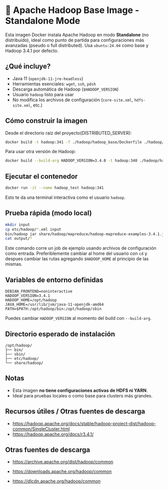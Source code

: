 # 🐘 Apache Hadoop Base Image - Standalone Mode

Esta imagen Docker instala Apache Hadoop en modo **Standalone** (no distribuido), ideal como punto de partida para configuraciones más avanzadas (pseudo o full distributed). Usa `ubuntu:24.04` como base y Hadoop 3.4.1 por defecto.

## ¿Qué incluye?

- Java 11 (`openjdk-11-jre-headless`)
- Herramientas esenciales: `wget`, `ssh`, `pdsh`
- Descarga automática de Hadoop (`$HADOOP_VERSION`)
- Usuario `hadoop` listo para usar
- No modifica los archivos de configuración (`core-site.xml`, `hdfs-site.xml`, etc.)

## Cómo construir la imagen

Desde el directorio raíz del proyecto(DISTRIBUTED_SERVER):

```bash
docker build -t hadoop:341 -f ./hadoop/hadoop_base/Dockerfile ./hadoop/hadoop_base
```

Para usar otra versión de Hadoop:

```bash
docker build --build-arg HADOOP_VERSION=3.4.0 -t hadoop:340 ./hadoop/hadoop_base
```

## Ejecutar el contenedor

```bash
docker run -it --name hadoop_test hadoop:341
```

Esto te da una terminal interactiva como el usuario `hadoop`.

## Prueba rápida (modo local)

```bash
mkdir input
cp etc/hadoop/*.xml input
bin/hadoop jar share/hadoop/mapreduce/hadoop-mapreduce-examples-3.4.1.jar grep input output 'dfs[a-z.]+'
cat output/*
```

Este comando corre un job de ejemplo usando archivos de configuración como entrada. Preferiblemente cambiar al home del usuario con `cd` y despues cambiar las rutas agregando `$HADOOP_HOME` al principio de las mismas.

## Variables de entorno definidas

```
DEBIAN_FRONTEND=noninteractive
HADOOP_VERSION=3.4.1
HADOOP_HOME=/opt/hadoop
JAVA_HOME=/usr/lib/jvm/java-11-openjdk-amd64
PATH=$PATH:/opt/hadoop/bin:/opt/hadoop/sbin
```

Puedes cambiar `HADOOP_VERSION` al momento del build con `--build-arg`.

## Directorio esperado de instalación

```
/opt/hadoop/
├── bin/
├── sbin/
├── etc/hadoop/
└── share/hadoop/
```

## Notas

- Esta imagen **no tiene configuraciones activas de HDFS ni YARN**.
- Ideal para pruebas locales o como base para clusters más grandes.

## Recursos útiles / Otras fuentes de descarga

- https://hadoop.apache.org/docs/stable/hadoop-project-dist/hadoop-common/SingleCluster.html
- https://hadoop.apache.org/docs/r3.4.1/

## Otras fuentes de descarga

- https://archive.apache.org/dist/hadoop/common

- https://downloads.apache.org/hadoop/common

- https://dlcdn.apache.org/hadoop/common
